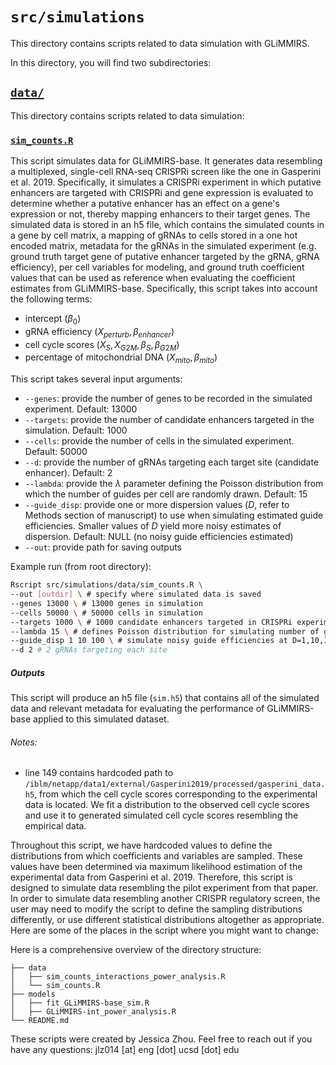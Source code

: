# `src/simulations`

This directory contains scripts related to data simulation with GLiMMIRS. 

In this directory, you will find two subdirectories:

## [`data/`](https://github.com/mcvickerlab/GLiMMIRS/tree/simulations/src/simulations/data)
This directory contains scripts related to data simulation:

### [`sim_counts.R`](https://github.com/mcvickerlab/GLiMMIRS/blob/simulations/src/simulations/data/sim_counts.R)
This script simulates data for GLiMMIRS-base. It generates data resembling a multiplexed, single-cell RNA-seq CRISPRi screen like the one in Gasperini et al. 2019. Specifically, it simulates a CRISPRi experiment in which putative enhancers are targeted with CRISPRi and gene expression is evaluated to determine whether a putative enhancer has an effect on a gene's expression or not, thereby mapping enhancers to their target genes. The simulated data is stored in an h5 file, which contains the simulated counts in a gene by cell matrix, a mapping of gRNAs to cells stored in a one hot encoded matrix, metadata for the gRNAs in the simulated experiment (e.g. ground truth target gene of putative enhancer targeted by the gRNA, gRNA efficiency), per cell variables for modeling, and ground truth coefficient values that can be used as reference when evaluating the coefficient estimates from GLiMMIRS-base. Specifically, this script takes into account the following terms:
- intercept ($\beta_0$)
- gRNA efficiency ($X_{perturb}, \beta_{enhancer}$)
- cell cycle scores ($X_S, X_{G2M}, \beta_S, \beta_{G2M}$) 
- percentage of mitochondrial DNA ($X_{mito}, \beta_{mito}$)
 
This script takes several input arguments:
- `--genes`: provide the number of genes to be recorded in the simulated experiment. Default: 13000
- `--targets`: provide the number of candidate enhancers targeted in the simulation. Default: 1000
- `--cells`: provide the number of cells in the simulated experiment. Default: 50000
- `--d`: provide the number of gRNAs targeting each target site (candidate enhancer). Default: 2
- `--lambda`: provide the $\lambda$ parameter defining the Poisson distribution from which the number of guides per cell are randomly drawn. Default: 15
- `--guide_disp`: provide one or more dispersion values ($D$, refer to Methods section of manuscript) to use when simulating estimated guide efficiencies. Smaller values of $D$ yield more noisy estimates of dispersion. Default: NULL (no noisy guide efficiencies estimated)
- `--out`: provide path for saving outputs

Example run (from root directory): 
```bash
Rscript src/simulations/data/sim_counts.R \
--out [outdir] \ # specify where simulated data is saved
--genes 13000 \ # 13000 genes in simulation
--cells 50000 \ # 50000 cells in simulation
--targets 1000 \ # 1000 candidate enhancers targeted in CRISPRi experiment
--lambda 15 \ # defines Poisson distribution for simulating number of gRNAs per cell
--guide_disp 1 10 100 \ # simulate noisy guide efficiencies at D=1,10,100
--d 2 # 2 gRNAs targeting each site
```
##### Outputs
This script will produce an h5 file (`sim.h5`) that contains all of the simulated data and relevant metadata for evaluating the performance of GLiMMIRS-base applied to this simulated dataset. 
###### Notes:
- line 149 contains hardcoded path to `/iblm/netapp/data1/external/Gasperini2019/processed/gasperini_data.h5`, from which the cell cycle scores corresponding to the experimental data is located. We fit a distribution to the observed cell cycle scores and use it to generated simulated cell cycle scores resembling the empirical data. 

Throughout this script, we have hardcoded values to define the distributions from which coefficients and variables are sampled. These values have been determined via maximum likelihood estimation of the experimental data from Gasperini et al. 2019. Therefore, this script is designed to simulate data resembling the pilot experiment from that paper. In order to simulate data resembling another CRISPR regulatory screen, the user may need to modify the script to define the sampling distributions differently, or use different statistical distributions altogether as appropriate. Here are some of the places in the script where you might want to change: 

Here is a comprehensive overview of the directory structure:
```
├── data
│   ├── sim_counts_interactions_power_analysis.R
│   └── sim_counts.R
├── models
│   ├── fit_GLiMMIRS-base_sim.R
│   ├── GLiMMIRS-int_power_analysis.R
└── README.md
```

These scripts were created by Jessica Zhou. Feel free to reach out if you have any questions: jlz014 [at] eng [dot] ucsd [dot] edu

